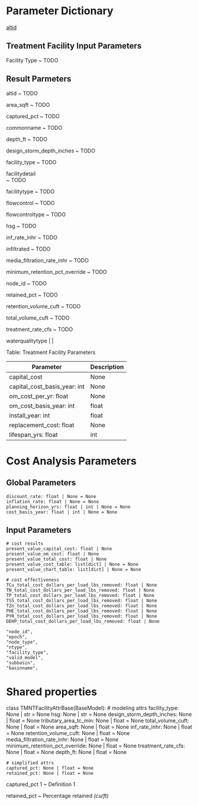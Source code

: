 # Parameter Dictionary

[altid](#altid)


## Treatment Facility Input Parameters

<div id="facility_type"></div>
Facility Type
  ~ TODO

## Result Parmeters 

<div id="altid"></div>

altid
  ~ TODO

<div id="area_sqft"></div>

area_sqft
  ~ TODO

<div id="captured_pct"></div>

captured_pct
  ~ TODO

<div id="commonname"></div>

commonname
  ~ TODO

<div id="depth_ft"></div>

depth_ft 
  ~ TODO

<div id="design_storm_depth_inches"></div>

design_storm_depth_inches 
  ~ TODO

<div id="facility_type"></div>

facility_type 
  ~ TODO

<div id="facilitydetail"></div>

facilitydetail  
  ~ TODO

<div id="facilitytype"></div>

facilitytype 
  ~ TODO

<div id="flowcontrol"></div>

flowcontrol 
  ~ TODO

<div id="flowcontroltype"></div>

flowcontroltype 
  ~ TODO

<div id="hsg"></div>

hsg 
  ~ TODO

<div id="inf_rate_inhr"></div>

inf_rate_inhr 
  ~ TODO

<div id="infiltrated"></div>

infiltrated 
  ~ TODO

<div id="media_filtration_rate_inhr"></div>

media_filtration_rate_inhr 
  ~ TODO

<div id="minimum_retention_pct_override"></div>

minimum_retention_pct_override 
  ~ TODO

<div id="node_id"></div>

node_id 
  ~ TODO

<div id="retained_pct"></div>

retained_pct 
  ~ TODO

<div id="retention_volume_cuft"></div>

retention_volume_cuft 
  ~ TODO

<div id="total_volume_cuft"></div>

total_volume_cuft 
  ~ TODO

<div id="treatment_rate_cfs"></div>

treatment_rate_cfs 
  ~ TODO

<div id


waterqualitytype  | |

Table: Treatment Facility Parameters

<!-- cost data -->
| Parameter                    | Description |
| ---------------------------- | ----------- |
| capital_cost                 | None        |
| capital_cost_basis_year: int | None        |
| om_cost_per_yr: float        | None        |
| om_cost_basis_year: int      | float       | None |
| install_year: int            | float       | None |
| replacement_cost: float      | None        |
| lifespan_yrs: float          | int         | None |


# Cost Analysis Parameters 
<div id="cost_analysis_params">

## Global Parameters 
    
    discount_rate: float | None = None
    inflation_rate: float | None = None
    planning_horizon_yrs: float | int | None = None
    cost_basis_year: float | int | None = None

## Input Parameters 




    # cost results
    present_value_capital_cost: float | None
    present_value_om_cost: float | None
    present_value_total_cost: float | None
    present_value_cost_table: list[dict] | None = None
    present_value_chart_table: list[dict] | None = None

    # cost effectiveness
    TCu_total_cost_dollars_per_load_lbs_removed: float | None
    TN_total_cost_dollars_per_load_lbs_removed: float | None
    TP_total_cost_dollars_per_load_lbs_removed: float | None
    TSS_total_cost_dollars_per_load_lbs_removed: float | None
    TZn_total_cost_dollars_per_load_lbs_removed: float | None
    PHE_total_cost_dollars_per_load_lbs_removed: float | None
    PYR_total_cost_dollars_per_load_lbs_removed: float | None
    DEHP_total_cost_dollars_per_load_lbs_removed: float | None

<!-- Results -->
    "node_id",
    "epoch",
    "node_type",
    "ntype",
    "facility_type",
    "valid_model",
    "subbasin",
    "basinname",

# Shared properties
class TMNTFacilityAttrBase(BaseModel):
    # modeling attrs
    facility_type: None | str = None
    hsg: None | str = None
    design_storm_depth_inches: None | float = None
    tributary_area_tc_min: None | float = None
    total_volume_cuft: None | float = None
    area_sqft: None | float = None
    inf_rate_inhr: None | float = None
    retention_volume_cuft: None | float = None
    media_filtration_rate_inhr: None | float = None
    minimum_retention_pct_override: None | float = None
    treatment_rate_cfs: None | float = None
    depth_ft: None | float = None

    # simplified attrs
    captured_pct: None | float = None
    retained_pct: None | float = None



captured_pct 1
  ~ Definition 1

retained_pct
  ~ Percentage retained *(cu/ft)*


